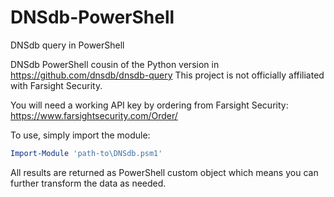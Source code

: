 # DNSdb-PowerShell

DNSdb query in PowerShell

DNSdb PowerShell cousin of the Python version in https://github.com/dnsdb/dnsdb-query This project is not officially affiliated with Farsight Security.

You will need a working API key by ordering from Farsight Security: https://www.farsightsecurity.com/Order/

To use, simply import the module:

```powershell
Import-Module 'path-to\DNSdb.psm1'
```

All results are returned as PowerShell custom object which means you can further transform the data as needed.
